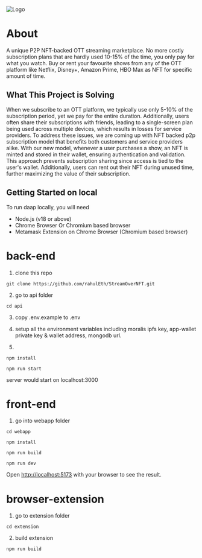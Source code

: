 ![Logo](docs/)

# About

A unique P2P NFT-backed OTT streaming marketplace. No more costly subscription plans that are hardly used 10-15% of the time, you only pay for what you watch. Buy or rent your favourite shows from any of the OTT platform like Netflix, Disney+, Amazon Prime, HBO Max as NFT for specific amount of time.

## What This Project is Solving

When we subscribe to an OTT platform, we typically use only 5-10% of the subscription period, yet we pay for the entire duration. Additionally, users often share their subscriptions with friends, leading to a single-screen plan being used across multiple devices, which results in losses for service providers. To address these issues, we are coming up with NFT backed p2p subscription model that benefits both customers and service providers alike.
With our new model, whenever a user purchases a show, an NFT is minted and stored in their wallet, ensuring authentication and validation. This approach prevents subscription sharing since access is tied to the user's wallet. Additionally, users can rent out their NFT during unused time, further maximizing the value of their subscription.
## Getting Started on local 

To run daap locally, you will need

- Node.js (v18 or above)
- Chrome Browser Or Chromium based browser
- Metamask Extension on Chrome Browser (Chromium based browser)

# back-end

1. clone this repo

```
git clone https://github.com/rahulEth/StreamOverNFT.git
```

2.  go to api folder

```
cd api
```

3. copy .env.example to .env 

4. setup all the environment variables including moralis ipfs key, app-wallet private key
& wallet address, mongodb url.

5. 
```
npm install

npm run start

```
server would start on localhost:3000

# front-end

1. go into webapp folder

```
cd webapp

npm install

npm run build

npm run dev

```
Open [http://localhost:5173](http://localhost:5173) with your browser to see the result.

# browser-extension

1. go to extension folder

```
cd extension
```

2. build extension

```
npm run build
```


